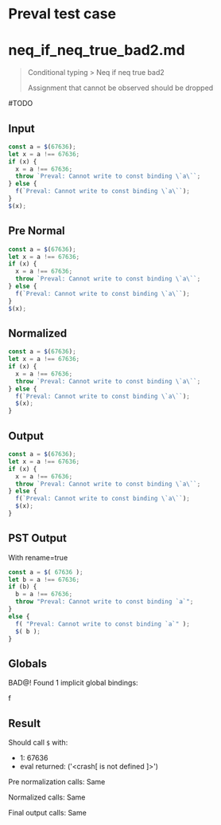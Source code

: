 # Preval test case

# neq_if_neq_true_bad2.md

> Conditional typing > Neq if neq true bad2
>
> Assignment that cannot be observed should be dropped

#TODO

## Input

`````js filename=intro
const a = $(67636);
let x = a !== 67636;
if (x) {
  x = a !== 67636;
  throw `Preval: Cannot write to const binding \`a\``;
} else {
  f(`Preval: Cannot write to const binding \`a\``);
}
$(x);
`````

## Pre Normal

`````js filename=intro
const a = $(67636);
let x = a !== 67636;
if (x) {
  x = a !== 67636;
  throw `Preval: Cannot write to const binding \`a\``;
} else {
  f(`Preval: Cannot write to const binding \`a\``);
}
$(x);
`````

## Normalized

`````js filename=intro
const a = $(67636);
let x = a !== 67636;
if (x) {
  x = a !== 67636;
  throw `Preval: Cannot write to const binding \`a\``;
} else {
  f(`Preval: Cannot write to const binding \`a\``);
  $(x);
}
`````

## Output

`````js filename=intro
const a = $(67636);
let x = a !== 67636;
if (x) {
  x = a !== 67636;
  throw `Preval: Cannot write to const binding \`a\``;
} else {
  f(`Preval: Cannot write to const binding \`a\``);
  $(x);
}
`````

## PST Output

With rename=true

`````js filename=intro
const a = $( 67636 );
let b = a !== 67636;
if (b) {
  b = a !== 67636;
  throw "Preval: Cannot write to const binding `a`";
}
else {
  f( "Preval: Cannot write to const binding `a`" );
  $( b );
}
`````

## Globals

BAD@! Found 1 implicit global bindings:

f

## Result

Should call `$` with:
 - 1: 67636
 - eval returned: ('<crash[ <ref> is not defined ]>')

Pre normalization calls: Same

Normalized calls: Same

Final output calls: Same

